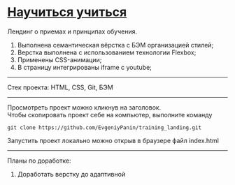 # [Научиться учиться](https://evgeniypanin.github.io/training_landing/)

Лендинг о приемах и принципах обучения.
<ol>
  <li>Выполнена семантическая вёрстка с БЭМ организацией стилей;</li>  
  <li>Верстка выполнена с использованием технологии Flexbox;</li>
  <li>Применены CSS-анимации;</li>
  <li>В страницу интегрированы iframe с youtube;</li>
</ol> 

---
Cтек проекта: HTML, CSS, Git, БЭМ

---
Просмотреть проект можно кликнув на заголовок.  
Чтобы скопировать проект себе на компьютер, выполните команду
```
git clone https://github.com/EvgeniyPanin/training_landing.git
```
Запустить проект локально можно открыв в браузере файл index.html

---
Планы по доработке:
1. Доработать верстку до адаптивной
